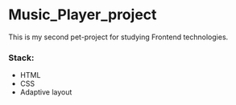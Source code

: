 <h1>Music_Player_project</h1>
<p>This is my second pet-project for studying Frontend technologies.</p>
<h3>Stack:</h3>
<ul>
  <li>HTML</li>
  <li>CSS</li>
  <li>Adaptive layout</li>
</ul>
